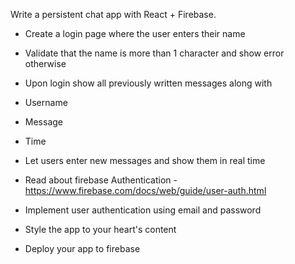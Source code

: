 Write a persistent chat app with React + Firebase.

- Create a login page where the user enters their name

- Validate that the name is more than 1 character and show error otherwise

- Upon login show all previously written messages along with

- Username

- Message

- Time

- Let users enter new messages and show them in real time

- Read about firebase Authentication - https://www.firebase.com/docs/web/guide/user-auth.html

- Implement user authentication using email and password

- Style the app to your heart's content

- Deploy your app to firebase
